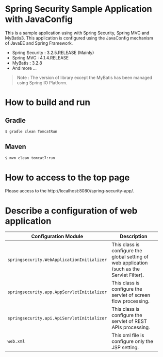# Spring Security Sample Application with JavaConfig

This is a sample application using with Spring Security, Spring MVC and MyBatis3.
This application is configured using the JavaConfig mechanism of JavaEE and Spring Framework.

* Spring Security : 3.2.5.RELEASE (Mainly)
* Spring MVC : 4.1.4.RELEASE
* MyBatis : 3.2.8
* And more ...

> Note : The version of library except the MyBatis has been managed using Spring IO Platform.


# How to build and run

## Gradle

```bash
$ gradle clean TomcatRun
```

## Maven

```bash
$ mvn clean tomcat7:run
```

# How to access to the top page

Please access to the http://localhost:8080/spring-security-app/.

# Describe a configuration of web application

| Configuration Module | Description
| ---- | ---- |
| `springsecurity.WebApplicationInitializer` | This class is configure the global setting of web application (such as the Servlet Filter). |
| `springsecurity.app.AppServletInitializer` | This class is configure the servlet of screen flow processing. |
| `springsecurity.api.ApiServletInitializer` | This class is configure the servlet of REST APIs processing. |
| `web.xml` | This xml file is configure only the JSP setting. |
